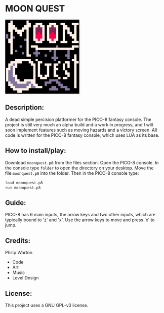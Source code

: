 # MOON QUEST

<img src="cover.png" height="240" width="240">

## Description:
 A dead simple percision platformer for the PICO-8 fantasy console. The project is still very much an alpha build and a work in progress, and I will soon implement features such as moving hazards and a victory screen. All code is written for the PICO-8 fantasy console, which uses LUA as its base.
## How to install/play:
Download `moonquest.p8` from the files section. Open the PICO-8 console. In the console type `folder` to open the directory on your desktop. Move the file `moonquest.p8` into the folder. Then in the PICO-8 console type:
```
load moonquest.p8
run moonquest.p8
```
## Guide:
PICO-8 has 6 main inputs, the arrow keys and two other inputs, which are typically bound to 'z' and 'x'. Use the arrow keys to move and press 'x' to jump.
## Credits:
Philip Warton:
- Code
- Art
- Music
- Level Design
## License:
This project uses a GNU GPL-v3 license.

